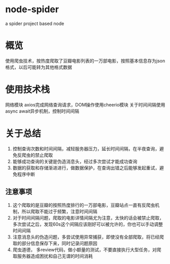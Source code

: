 # node-spider
a spider project based node

# 概览
使用爬虫技术，按热度爬取了豆瓣电影列表的一万部电影，按照基本信息存为json格式，以后可能转为其他格式数据
# 使用技术栈
网络模块 axios完成网络查询请求，DOM操作使用cheerio模块
关于时间间隔使用 async await异步机制，控制时间间隔

# 关于总结
1. 控制查询次数和时间间隔，减轻服务器压力，延长时间间隔，在半夜查询，避免反爬虫的禁止爬取
2. 能够成功查询的关键是伪造消息头，经过多次尝试才能成功查询
3. 数据的获取和存储渐进进行，做数据保护，在查询出错之后能够发起重试，避免程序中断

## 注意事项
1. 这个爬取的是豆瓣的按照热度排行的一万部电影，豆瓣站点一直有反爬虫机制，所以爬取不能过于频繁，注意时间间隔
2. 对于时间间隔问题，爬取的电影详情间隔尤为注意，太快的话会被禁止爬取，多次尝试之后，发现60s这个间隔应该刚好可以被允许的，你也可以手动调整时间间隔
3. 注意消息头的伪造问题，多尝试使用异常捕获，即使没有全部爬取，将已经爬取的部分信息保存下来，同时记录问题原因
4. 爬虫道德， 多review代码，做小额量的测试，不要直接执行大型任务，对爬取服务器造成困扰和自己无谓的时间消耗